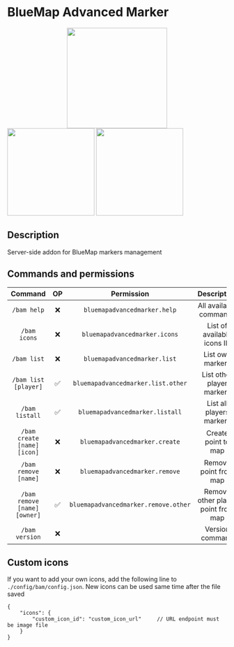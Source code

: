 # BlueMap Advanced Marker
<a title="Fabric Language Kotlin" href="https://minecraft.curseforge.com/projects/fabric-language-kotlin" target="_blank" rel="noopener noreferrer"><img style="display: block; margin-left: auto; margin-right: auto;" src="https://i.imgur.com/c1DH9VL.png" alt="" width="230" /></a>
<img src="https://i.imgur.com/iaETp3c.png" alt="" width="200" >
<img src="https://i.imgur.com/Ol1Tcf8.png" alt="" width="200" >

## Description
Server-side addon for BlueMap markers management

## Commands and permissions
|           Command          | OP |             Permission             |             Description            |
|:--------------------------:|:--:|:----------------------------------:|:----------------------------------:|
|          `/bam help`         |  ❌ |     `bluemapadvancedmarker.help`     |       All available commands       |
|         `/bam icons`         |  ❌ |     `bluemapadvancedmarker.icons`    |     List of available icons ID     |
|          `/bam list`         |  ❌ |     `bluemapadvancedmarker.list`     |          List own markers          |
|     `/bam list [player]`     |  ✅ |  `bluemapadvancedmarker.list.other`  |      List other player markers     |
|        `/bam listall`        |  ✅ |    `bluemapadvancedmarker.listall`   |      List all players markers      |
|  `/bam create [name] [icon]` |  ❌ |    `bluemapadvancedmarker.create`    |         Create point to map        |
|     `/bam remove [name]`     |  ❌ |    `bluemapadvancedmarker.remove`    |        Remove point from map       |
| `/bam remove [name] [owner]` |  ✅ | `bluemapadvancedmarker.remove.other` | Remove other player point from map |
|        `/bam version`        |  ❌ |                                    |           Version command          |

## Custom icons
If you want to add your own icons, add the following line to `./config/bam/config.json`. New icons can be used same time after the file saved
```json5
{
    "icons": {
        "custom_icon_id": "custom_icon_url"     // URL endpoint must be image file
    }
}
```
